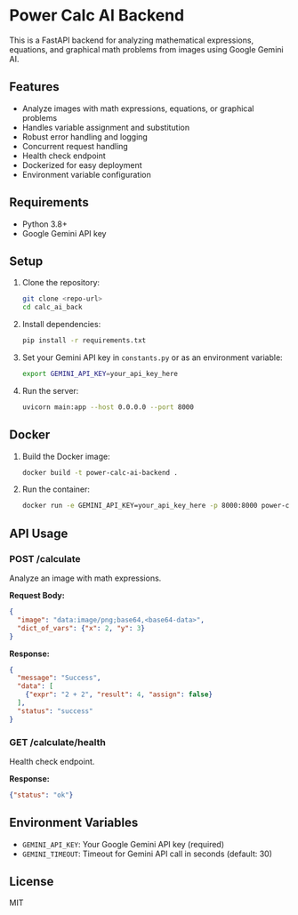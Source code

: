 # Power Calc AI Backend

This is a FastAPI backend for analyzing mathematical expressions, equations, and graphical math problems from images using Google Gemini AI.

## Features
- Analyze images with math expressions, equations, or graphical problems
- Handles variable assignment and substitution
- Robust error handling and logging
- Concurrent request handling
- Health check endpoint
- Dockerized for easy deployment
- Environment variable configuration

## Requirements
- Python 3.8+
- Google Gemini API key

## Setup
1. Clone the repository:
   ```bash
   git clone <repo-url>
   cd calc_ai_back
   ```
2. Install dependencies:
   ```bash
   pip install -r requirements.txt
   ```
3. Set your Gemini API key in `constants.py` or as an environment variable:
   ```bash
   export GEMINI_API_KEY=your_api_key_here
   ```
4. Run the server:
   ```bash
   uvicorn main:app --host 0.0.0.0 --port 8000
   ```

## Docker
1. Build the Docker image:
   ```bash
   docker build -t power-calc-ai-backend .
   ```
2. Run the container:
   ```bash
   docker run -e GEMINI_API_KEY=your_api_key_here -p 8000:8000 power-calc-ai-backend
   ```

## API Usage
### POST /calculate
Analyze an image with math expressions.

**Request Body:**
```json
{
  "image": "data:image/png;base64,<base64-data>",
  "dict_of_vars": {"x": 2, "y": 3}
}
```

**Response:**
```json
{
  "message": "Success",
  "data": [
    {"expr": "2 + 2", "result": 4, "assign": false}
  ],
  "status": "success"
}
```

### GET /calculate/health
Health check endpoint.

**Response:**
```json
{"status": "ok"}
```

## Environment Variables
- `GEMINI_API_KEY`: Your Google Gemini API key (required)
- `GEMINI_TIMEOUT`: Timeout for Gemini API call in seconds (default: 30)

## License
MIT
